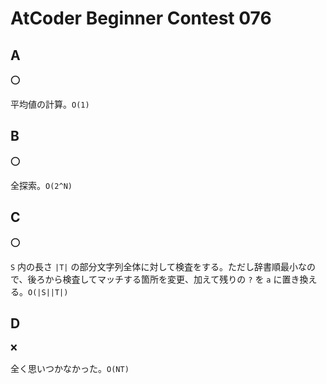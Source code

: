 # AtCoder Beginner Contest 076

## A

:o:

平均値の計算。`O(1)`

## B

:o:

全探索。`O(2^N)`

## C

:o:

`S` 内の長さ `|T|` の部分文字列全体に対して検査をする。ただし辞書順最小なので、後ろから検査してマッチする箇所を変更、加えて残りの `?` を `a` に置き換える。`O(|S||T|)`

## D

:x:

全く思いつかなかった。`O(NT)`
